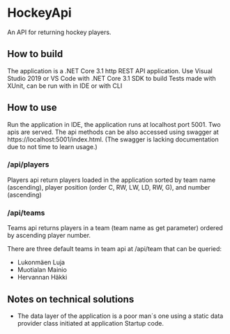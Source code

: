 # HockeyApi
An API for returning hockey players.
## How to build
The application is a .NET Core 3.1 http REST API application.
Use Visual Studio 2019 or VS Code with .NET Core 3.1 SDK to build
Tests made with XUnit, can be run with in IDE or with CLI
## How to use
Run the application in IDE, the application runs at localhost port 5001. Two apis are served.
The api methods can be also accessed using swagger at https://localhost:5001/index.html. (The swagger is lacking documentation due to not time to learn usage.)
### /api/players
Players api return players loaded in the application sorted by team name (ascending), player position (order C, RW, LW, LD, RW, G), and number (ascending)
### /api/teams
Teams api returns players in a team (team name as get parameter) ordered by ascending player number.

There are three default teams in team api at /api/team that can be queried:
- Lukonmäen Luja
- Muotialan Mainio
- Hervannan Häkki



## Notes on technical solutions
- The data layer of the application is a poor man´s one using a static data provider class initiated at application Startup code.
